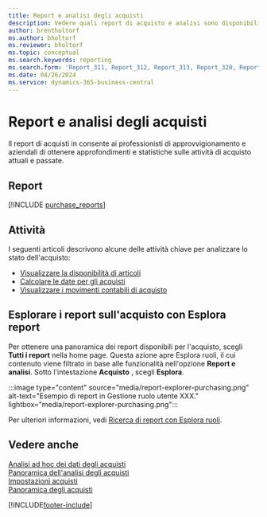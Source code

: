 ```yaml
---
title: Report e analisi degli acquisti
description: Vedere quali report di acquisto e analisi sono disponibili nella versione standard di Business Central in modo da poter tenere traccia della propria attività.
author: brentholtorf
ms.author: bholtorf
ms.reviewer: bholtorf
ms.topic: conceptual
ms.search.keywords: reporting
ms.search.form: 'Report_311, Report_312, Report_313, Report_320, Report_709, Report_707, Report_709, Report_714, Report_716, Report_720'
ms.date: 04/26/2024
ms.service: dynamics-365-business-central
---
```

# <a name="purchase-reporting-and-analytics"></a>Report e analisi degli acquisti

Il report di acquisti in  consente ai professionisti di approvvigionamento e aziendali di ottenere approfondimenti e statistiche sulle attività di acquisto attuali e passate.  

## <a name="reports"></a>Report

[!INCLUDE [purchase_reports](includes/purchase-reports-include.md)]

## <a name="tasks"></a>Attività

I seguenti articoli descrivono alcune delle attività chiave per analizzare lo stato dell'acquisto:

- [Visualizzare la disponibilità di articoli](inventory-how-availability-overview.md)  
- [Calcolare le date per gli acquisti](purchasing-date-calculation-for-purchases.md)
- [Visualizzare i movimenti contabili di acquisto](purchasing-how-record-purchases.md#viewing-ledger-entries)

## <a name="explore-purchase-reports-with-report-explorer"></a>Esplorare i report sull'acquisto con Esplora report

Per ottenere una panoramica dei report disponibili per l'acquisto, scegli **Tutti i report** nella home page. Questa azione apre Esplora ruoli, il cui contenuto viene filtrato in base alle funzionalità nell'opzione **Report e analisi**. Sotto l'intestazione **Acquisto** , scegli **Esplora**.

:::image type="content" source="media/report-explorer-purchasing.png" alt-text="Esempio di report in Gestione ruolo utente XXX." lightbox="media/report-explorer-purchasing.png":::

Per ulteriori informazioni, vedi [Ricerca di report con Esplora ruoli](ui-role-explorer.md). 

## <a name="see-also"></a>Vedere anche

[Analisi ad hoc dei dati degli acquisti](ad-hoc-analysis-purchasing.md)  
[Panoramica dell'analisi degli acquisti](purchasing-analytics-overview.md)   
[Impostazioni acquisti](purchasing-setup-purchasing.md)  
[Panoramica degli acquisti](purchasing-manage-purchasing.md)  

[!INCLUDE[footer-include](includes/footer-banner.md)]
